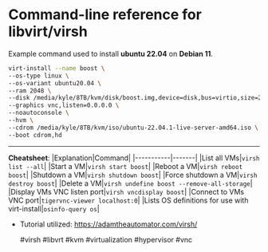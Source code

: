 # Command-line reference for libvirt/virsh

Example command used to install **ubuntu 22.04** on **Debian 11**.

```sh
virt-install --name boost \     
--os-type linux \
--os-variant ubuntu20.04 \
--ram 2048 \
--disk /media/kyle/8TB/kvm/disk/boost.img,device=disk,bus=virtio,size=20,format=qcow2 \
--graphics vnc,listen=0.0.0.0 \
--noautoconsole \
--hvm \
--cdrom /media/kyle/8TB/kvm/iso/ubuntu-22.04.1-live-server-amd64.iso \
--boot cdrom,hd
```

---

**Cheatsheet**:
|Explanation|Command|
|-----------|-------|
|List all VMs|`virsh list --all`|
|Start a VM|`virsh start boost`|
|Reboot a VM|`virsh reboot boost`|
|Shutdown a VM|`virsh shutdown boost`|
|Force shutdown a VM|`virsh destroy boost`|
|Delete a VM|`virsh undefine boost --remove-all-storage`|
|Display VMs VNC listen port|`virsh vncdisplay boost`|
|Connect to VMs VNC port|`tigervnc-viewer localhost:0`|
|Lists OS definitions for use with virt-install|`osinfo-query os`|

* Tutorial utilized: <https://adamtheautomator.com/virsh/>

    #virsh #libvrt #kvm #virtualization #hypervisor #vnc
